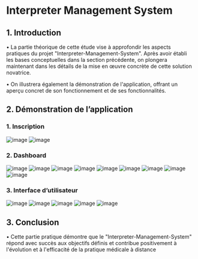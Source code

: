 # Interpreter Management System

## 1.	Introduction

•	La partie théorique de cette étude vise à approfondir les aspects pratiques du projet "Interpreter-Management-System". Après avoir établi les bases conceptuelles dans la section précédente, on plongera maintenant dans les détails de la mise en œuvre concrète de cette solution novatrice.

•	On illustrera également la démonstration de l'application, offrant un aperçu concret de son fonctionnement et de ses fonctionnalités. 

## 2.	Démonstration de l’application

### 1.	Inscription
![image](https://github.com/user-attachments/assets/c9613096-f677-483e-adcd-00ca972cf7ed)
![image](https://github.com/user-attachments/assets/54fe64b5-48f0-4298-b487-c4af2ed9ff0f)

### 2.	Dashboard
![image](https://github.com/user-attachments/assets/e42d0485-8718-4bd8-8157-c4993db639b7)
![image](https://github.com/user-attachments/assets/f6557be1-094e-4ac9-9cd0-76c040ae1e18)
![image](https://github.com/user-attachments/assets/775dbc41-aef2-4c99-a9ab-db3316bbc751)
![image](https://github.com/user-attachments/assets/f96ea44e-b865-4e19-a1a9-c1df955c9a93)
![image](https://github.com/user-attachments/assets/88877e5b-32bc-45f3-98ab-e5fc9b0b59ba)
![image](https://github.com/user-attachments/assets/4b576813-0f93-40b2-a828-500b05a62db5)
![image](https://github.com/user-attachments/assets/3eacbfa8-16ce-43ea-b1f9-cc5b270059bd)
![image](https://github.com/user-attachments/assets/603380f3-7937-4813-9503-b7b5ebd41b1a)
![image](https://github.com/user-attachments/assets/72699379-8083-481a-b3b2-db726dc2d08d)

### 3.	Interface d’utilisateur

![image](https://github.com/user-attachments/assets/6f1c400e-4466-4108-a709-bacbdc3c2a4b)
![image](https://github.com/user-attachments/assets/dd2936c2-a2cf-4a92-a5e6-77e67620d11f)
![image](https://github.com/user-attachments/assets/ae0e9811-8b70-45b0-b8f0-03e873efd80b)
![image](https://github.com/user-attachments/assets/7e9db5b7-b939-4e65-89d4-93129cdfbc09)
![image](https://github.com/user-attachments/assets/9cb2898c-3c54-44ad-b33a-69c7fb40d6c8)

## 3.	Conclusion

•	Cette partie pratique démontre que le "Interpreter-Management-System" répond avec succès aux objectifs définis et contribue positivement à l'évolution et à l'efficacité de la pratique médicale à distance



